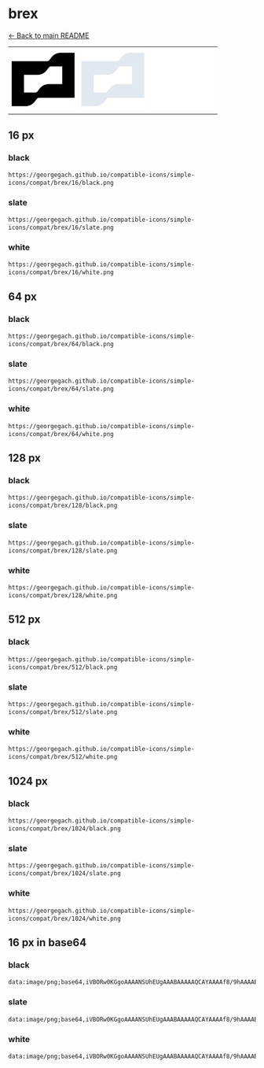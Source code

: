 # brex

[← Back to main README](../../README.md)

<table><tr>
  <td><img src="./128/black.png" width="128" alt="brex black icon" /></td>
  <td><img src="./128/slate.png" width="128" alt="brex slate icon" /></td>
  <td><img src="./128/white.png" width="128" alt="brex white icon" /></td>
</tr></table>

## 16 px

### black
```
https://georgegach.github.io/compatible-icons/simple-icons/compat/brex/16/black.png
```

### slate
```
https://georgegach.github.io/compatible-icons/simple-icons/compat/brex/16/slate.png
```

### white
```
https://georgegach.github.io/compatible-icons/simple-icons/compat/brex/16/white.png
```

## 64 px

### black
```
https://georgegach.github.io/compatible-icons/simple-icons/compat/brex/64/black.png
```

### slate
```
https://georgegach.github.io/compatible-icons/simple-icons/compat/brex/64/slate.png
```

### white
```
https://georgegach.github.io/compatible-icons/simple-icons/compat/brex/64/white.png
```

## 128 px

### black
```
https://georgegach.github.io/compatible-icons/simple-icons/compat/brex/128/black.png
```

### slate
```
https://georgegach.github.io/compatible-icons/simple-icons/compat/brex/128/slate.png
```

### white
```
https://georgegach.github.io/compatible-icons/simple-icons/compat/brex/128/white.png
```

## 512 px

### black
```
https://georgegach.github.io/compatible-icons/simple-icons/compat/brex/512/black.png
```

### slate
```
https://georgegach.github.io/compatible-icons/simple-icons/compat/brex/512/slate.png
```

### white
```
https://georgegach.github.io/compatible-icons/simple-icons/compat/brex/512/white.png
```

## 1024 px

### black
```
https://georgegach.github.io/compatible-icons/simple-icons/compat/brex/1024/black.png
```

### slate
```
https://georgegach.github.io/compatible-icons/simple-icons/compat/brex/1024/slate.png
```

### white
```
https://georgegach.github.io/compatible-icons/simple-icons/compat/brex/1024/white.png
```

## 16 px in base64

### black
```
data:image/png;base64,iVBORw0KGgoAAAANSUhEUgAAABAAAAAQCAYAAAAf8/9hAAAABmJLR0QA/wD/AP+gvaeTAAAA0ElEQVQ4jaXSz0pCQRTH8c/VS+guMGmRoOWqh+lBWvUwLXyfFj1Bi1z4Z2MRQdjKCPS2uHNjlGyu+IMDc+Z35juHmcORyg6o7eAe12iGvZO6h88wxgZFHBkeawC6GPqj4yyQUpriLaxbuMRpZRaJmKIXwQZ4rfw8Mj6xwDoCz3GLl52ufxUDVrgJN/6nLUAjUZxUnvAvMEI/urmJdh1ADw/KF9+r+BuXmOEr5Oe4SnS4dw4KTPCeAlTFcWzwrJz9pHLljH+HfI0n3OGjDuBo/QAJZjN9yFOaeQAAAABJRU5ErkJggg==
```

### slate
```
data:image/png;base64,iVBORw0KGgoAAAANSUhEUgAAABAAAAAQCAYAAAAf8/9hAAAABmJLR0QA/wD/AP+gvaeTAAABHUlEQVQ4ja2SQU4CQRRE3+9BoxuiQYKJYxCNC8/gwhN4EFcexoX3MVEv4EYTwciIEkGBjQZmutxAYBKkSfRvu+ul6teHP44t+zFJBiUVdIHpSFIE4KXVpQCt1mArjfw1skNQTmPNdv8mBPDyZYcdaI5je37rKQQwszrQBvDer+GsZmIDoBASCzXcKDuJ41IC0Hj93HNwO3mfBfTBXsBnUy1PVkjP4u1ya8aN2YznKcD4EjqtVjbri+OM9zCGuFCE0CzcQbPT2VG6cgm+yqQBWQRaDwKSpBtnqbsyVMu3ly9tWqPRk1fDOfcNIFEB7Yci/HIHJuEfnbn3EGBeBMn0EI2i4zgudoMAL3/vzIYAZpZ52Z0bch7vFj9C4n+ZH2wldoONDd6fAAAAAElFTkSuQmCC
```

### white
```
data:image/png;base64,iVBORw0KGgoAAAANSUhEUgAAABAAAAAQCAYAAAAf8/9hAAAABmJLR0QA/wD/AP+gvaeTAAAA20lEQVQ4jaWSva5BQRSFv32dyNVJLlGQ+Ks8jAdReRiF91F4AgWFQ4OIRKiuSFgKc5IhmEmsamb2nm+vvWfgS1lsoqQ/YAB0gJw7zsdeLkmaSbrqSSZpHMEoA+1Xjk2SIgApsHXrX6AJFDN7IaWSal47DUmbLJh4VY7ACrhkucAS6JnZ2nftW/MB/0DXzNJAOw+An0ByUMmnoKQqMATqXuUcUAgC3OBG3Cf+Vv4zHoAFcHL7CtD6dPkZ8GAAmAO7EODVP7hKmrq/H1QCzICz21+ACdA3s30M4GvdAOnmnB1y5fFuAAAAAElFTkSuQmCC
```

